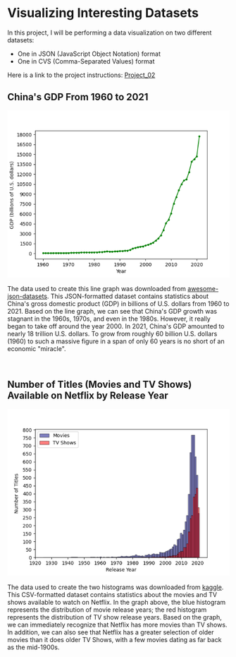 # Visualizing Interesting Datasets

In this project, I will be performing a data visualization on two different datasets: 
* One in JSON (JavaScript Object Notation) format
* One in CVS (Comma-Separated Values) format

Here is a link to the project instructions: [Project_02](https://github.com/mikeizbicki/cmc-csci040/tree/2022fall/project_02)

## China's GDP From 1960 to 2021
![](china_gdp_over_time.png)

The data used to create this line graph was downloaded from [awesome-json-datasets](https://github.com/jdorfman/awesome-json-datasets#gdp). This JSON-formatted dataset contains statistics about China's gross domestic product (GDP) in billions of U.S. dollars from 1960 to 2021. Based on the line graph, we can see that China's GDP growth was stagnant in the 1960s, 1970s, and even in the 1980s. However, it really began to take off around the year 2000. In 2021, China's GDP amounted to nearly 18 trillion U.S. dollars. To grow from roughly 60 billion U.S. dollars (1960) to such a massive figure in a span of only 60 years is no short of an economic "miracle". 

<br/>

## Number of Titles (Movies and TV Shows) Available on Netflix by Release Year
![](netflix_titles_by_release_year.png)

The data used to create the two histograms was downloaded from [kaggle](https://www.kaggle.com/datasets/shivamb/netflix-shows?resource=download). This CSV-formatted dataset contains statistics about the movies and TV shows available to watch on Netflix. In the graph above, the blue histogram represents the distribution of movie release years; the red histogram represents the distribution of TV show release years. Based on the graph, we can immediately recognize that Netflix has more movies than TV shows. In addition, we can also see that Netflix has a greater selection of older movies than it does older TV Shows, with a few movies dating as far back as the mid-1900s.  
